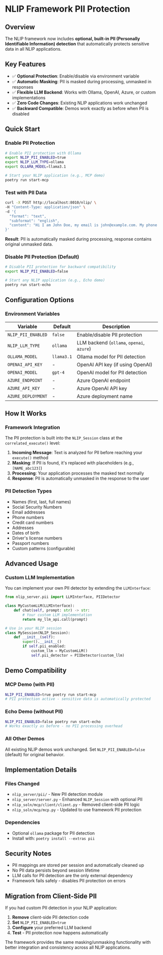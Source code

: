 # NLIP Framework PII Protection

## Overview

The NLIP framework now includes **optional, built-in PII (Personally Identifiable Information) detection** that automatically protects sensitive data in all NLIP applications.

## Key Features

- ✅ **Optional Protection**: Enable/disable via environment variable
- ✅ **Automatic Masking**: PII is masked during processing, unmasked in responses  
- ✅ **Flexible LLM Backend**: Works with Ollama, OpenAI, Azure, or custom implementations
- ✅ **Zero Code Changes**: Existing NLIP applications work unchanged
- ✅ **Backward Compatible**: Demos work exactly as before when PII is disabled

## Quick Start

### Enable PII Protection
```bash
# Enable PII protection with Ollama
export NLIP_PII_ENABLED=true
export NLIP_LLM_TYPE=ollama
export OLLAMA_MODEL=llama3.1

# Start your NLIP application (e.g., MCP demo)
poetry run start-mcp
```

### Test with PII Data
```bash
curl -X POST http://localhost:8010/nlip/ \
-H "Content-Type: application/json" \
-d '{
  "format": "text", 
  "subformat": "english", 
  "content": "Hi I am John Doe, my email is john@example.com. My phone number is 123-456-7890. What is the weather in Bloomington?"
}'
```

**Result**: PII is automatically masked during processing, response contains original unmasked data.

### Disable PII Protection (Default)
```bash
# Disable PII protection for backward compatibility
export NLIP_PII_ENABLED=false

# Start any NLIP application (e.g., Echo demo)  
poetry run start-echo
```

## Configuration Options

### Environment Variables

| Variable | Default | Description |
|----------|---------|-------------|
| `NLIP_PII_ENABLED` | `false` | Enable/disable PII protection |
| `NLIP_LLM_TYPE` | `ollama` | LLM backend (`ollama`, `openai`, `azure`) |
| `OLLAMA_MODEL` | `llama3.1` | Ollama model for PII detection |
| `OPENAI_API_KEY` | - | OpenAI API key (if using OpenAI) |
| `OPENAI_MODEL` | `gpt-4` | OpenAI model for PII detection |
| `AZURE_ENDPOINT` | - | Azure OpenAI endpoint |
| `AZURE_API_KEY` | - | Azure OpenAI API key |
| `AZURE_DEPLOYMENT` | - | Azure deployment name |

## How It Works

### Framework Integration
The PII protection is built into the `NLIP_Session` class at the `correlated_execute()` level:

1. **Incoming Message**: Text is analyzed for PII before reaching your `execute()` method
2. **Masking**: If PII is found, it's replaced with placeholders (e.g., `[NAME_abc123]`)
3. **Processing**: Your application processes the masked text normally
4. **Response**: PII is automatically unmasked in the response to the user

### PII Detection Types
- Names (first, last, full names)
- Social Security Numbers  
- Email addresses
- Phone numbers
- Credit card numbers
- Addresses
- Dates of birth
- Driver's license numbers
- Passport numbers
- Custom patterns (configurable)

## Advanced Usage

### Custom LLM Implementation
You can implement your own PII detector by extending the `LLMInterface`:

```python
from nlip_server.pii import LLMInterface, PIIDetector

class MyCustomLLM(LLMInterface):
    def chat(self, prompt: str) -> str:
        # Your custom LLM implementation
        return my_llm_api.call(prompt)

# Use in your NLIP session
class MySession(NLIP_Session):
    def __init__(self):
        super().__init__()
        if self.pii_enabled:
            custom_llm = MyCustomLLM()
            self.pii_detector = PIIDetector(custom_llm)
```

## Demo Compatibility

### MCP Demo (with PII)
```bash
NLIP_PII_ENABLED=true poetry run start-mcp
# PII protection active - sensitive data is automatically protected
```

### Echo Demo (without PII)  
```bash
NLIP_PII_ENABLED=false poetry run start-echo
# Works exactly as before - no PII processing overhead
```

### All Other Demos
All existing NLIP demos work unchanged. Set `NLIP_PII_ENABLED=false` (default) for original behavior.

## Implementation Details

### Files Changed
- `nlip_server/pii/` - New PII detection module
- `nlip_server/server.py` - Enhanced `NLIP_Session` with optional PII  
- `nlip_soln/mcp/client/client.py` - Removed client-side PII logic
- `nlip_soln/mcp/mcp.py` - Updated to use framework PII protection

### Dependencies
- Optional `ollama` package for PII detection
- Install with: `poetry install --extras pii`

## Security Notes

- PII mappings are stored per session and automatically cleaned up
- No PII data persists beyond session lifetime
- LLM calls for PII detection are the only external dependency
- Framework fails safely - disables PII protection on errors

## Migration from Client-Side PII

If you had custom PII detection in your NLIP application:

1. **Remove** client-side PII detection code
2. **Set** `NLIP_PII_ENABLED=true` 
3. **Configure** your preferred LLM backend
4. **Test** - PII protection now happens automatically

The framework provides the same masking/unmasking functionality with better integration and consistency across all NLIP applications. 